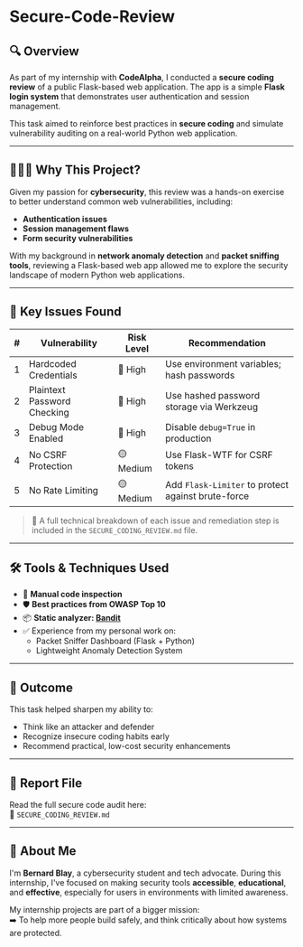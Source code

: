 # Secure-Code-Review

## 🔍 Overview
As part of my internship with **CodeAlpha**, I conducted a **secure coding review** of a public Flask-based web application. The app is a simple **Flask login system** that demonstrates user authentication and session management. 

This task aimed to reinforce best practices in **secure coding** and simulate vulnerability auditing on a real-world Python web application. 

---

## 👨🏽‍💻 Why This Project?

Given my passion for **cybersecurity**, this review was a hands-on exercise to better understand common web vulnerabilities, including:
- **Authentication issues**
- **Session management flaws**
- **Form security vulnerabilities**

With my background in **network anomaly detection** and **packet sniffing tools**, reviewing a Flask-based web app allowed me to explore the security landscape of modern Python web applications.

---

## 🧠 Key Issues Found

| # | Vulnerability                 | Risk Level | Recommendation                                      |
|---|-------------------------------|------------|-----------------------------------------------------|
| 1 | Hardcoded Credentials         | 🔴 High     | Use environment variables; hash passwords           |
| 2 | Plaintext Password Checking   | 🔴 High     | Use hashed password storage via Werkzeug            |
| 3 | Debug Mode Enabled            | 🔴 High     | Disable `debug=True` in production                  |
| 4 | No CSRF Protection            | 🟡 Medium   | Use Flask-WTF for CSRF tokens                       |
| 5 | No Rate Limiting              | 🟡 Medium   | Add `Flask-Limiter` to protect against brute-force  |

> 📌 A full technical breakdown of each issue and remediation step is included in the `SECURE_CODING_REVIEW.md` file.

---

## 🛠 Tools & Techniques Used

- 🔎 **Manual code inspection**
- 🛡️ **Best practices from OWASP Top 10**
- 📦 **Static analyzer: [Bandit](https://bandit.readthedocs.io/en/latest/)**
- ✅ Experience from my personal work on:
  - Packet Sniffer Dashboard (Flask + Python)
  - Lightweight Anomaly Detection System

---

## 📘 Outcome

This task helped sharpen my ability to:
- Think like an attacker and defender
- Recognize insecure coding habits early
- Recommend practical, low-cost security enhancements

---

## 📄 Report File

Read the full secure code audit here:  
📂 `SECURE_CODING_REVIEW.md`

---

## 🔐 About Me

I'm **Bernard Blay**, a cybersecurity student and tech advocate. During this internship, I've focused on making security tools **accessible**, **educational**, and **effective**, especially for users in environments with limited awareness.

My internship projects are part of a bigger mission:  
➡️ To help more people build safely, and think critically about how systems are protected.


